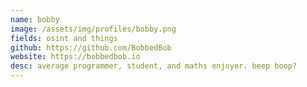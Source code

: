 ```yaml
---
name: bobby
image: /assets/img/profiles/bobby.png
fields: osint and things
github: https://github.com/BobbedBob
website: https://bobbedbob.io
desc: average programmer, student, and maths enjoyer. beep boop?
---
```

